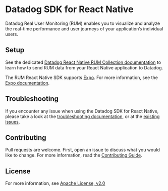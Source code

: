 # Datadog SDK for React Native

Datadog Real User Monitoring (RUM) enables you to visualize and analyze the real-time performance and user journeys of your application’s individual users.

## Setup

See the dedicated [Datadog React Native RUM Collection documentation][1] to learn how to send RUM data from your React Native application to Datadog.

The RUM React Native SDK supports [Expo][2]. For more information, see the [Expo documentation][3].

## Troubleshooting

If you encounter any issue when using the Datadog SDK for React Native, please take a look at the [troubleshooting documentation][4], or at the [existing issues][5].

## Contributing

Pull requests are welcome. First, open an issue to discuss what you would like to change. For more information, read the [Contributing Guide][6].

## License

For more information, see [Apache License, v2.0][7]

[1]: https://docs.datadoghq.com/real_user_monitoring/reactnative/
[2]: https://docs.expo.dev/
[3]: https://docs.datadoghq.com/real_user_monitoring/reactnative/expo/
[4]: https://docs.datadoghq.com/real_user_monitoring/reactnative/troubleshooting/
[5]: https://github.com/DataDog/dd-sdk-reactnative/issues?q=is%3Aissue
[6]: https://github.com/DataDog/dd-sdk-reactnative/blob/develop/CONTRIBUTING.md
[7]: https://github.com/DataDog/dd-sdk-reactnative/blob/main/LICENSE
